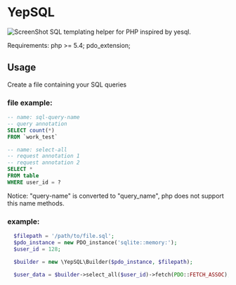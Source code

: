 # YepSQL
![ScreenShot](https://api.travis-ci.org/LionsHead/YepSQL.svg)
SQL templating helper for PHP inspired by yesql.

Requirements:
  php >= 5.4;
  pdo_extension;

## Usage
Create a file containing your SQL queries
### file example:
````sql
-- name: sql-query-name
-- query annotation
SELECT count(*)
FROM `work_test`

-- name: select-all
-- request annotation 1
-- request annotation 2
SELECT *
FROM table
WHERE user_id = ?
````

Notice: "query-name" is converted to "query_name", php does not support this name methods.

### example:

````php
  $filepath = '/path/to/file.sql';
  $pdo_instance = new PDO_instance('sqlite::memory:');
  $user_id = 128;

  $builder = new \YepSQL\Builder($pdo_instance, $filepath);

  $user_data = $builder->select_all($user_id)->fetch(PDO::FETCH_ASSOC);
````
